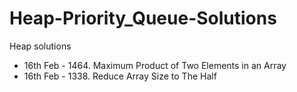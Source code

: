 # Heap-Priority_Queue-Solutions
Heap solutions

- 16th Feb - 1464. Maximum Product of Two Elements in an Array
- 16th Feb - 1338. Reduce Array Size to The Half
